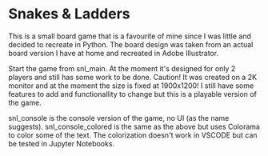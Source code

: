 # Snakes & Ladders

This is a small board game that is a favourite of mine since I was little and decided to recreate in Python.
The board design was taken from an actual board version I have at home and recreated in Adobe Illustrator.

Start the game from snl_main. At the moment it's designed for only 2 players and still has some work to be done.
Caution! It was created on a 2K monitor and at the moment the size is fixed at 1900x1200!
I still have some features to add and functionallity to change but this is a playable version of the game.

snl_console is the console version of the game, no UI (as the name suggests).
snl_console_colored is the same as the above but uses Colorama to color some of the text. The colorization doesn't work in VSCODE but can be tested in Jupyter Notebooks.